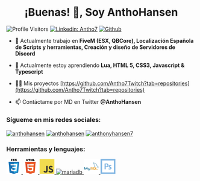 <h1 align="center">¡Buenas! 👋, Soy AnthoHansen</h1>

![Profile Visitors](https://visitor-badge.laobi.icu/badge?page_id=Antho7Twitch.Antho7Twitch)
[![Linkedin: Antho7](https://img.shields.io/badge/AnthonyD.-blue?style=flat&logo=Linkedin&logoColor=white&link=https://www.linkedin.com/in/Antho7/)](https://www.linkedin.com/in/Antho7/)
[![Github](https://img.shields.io/github/followers/Antho7Twitch?label=Follow&style=social)](https://github.com/Antho7Twitch)

- 🔭 Actualmente trabajo en **FiveM (ESX, QBCore), Localización Española de Scripts y herramientas, Creación y diseño de Servidores de Discord**

- 🌱 Actualmente estoy aprendiendo **Lua, HTML 5, CSS3, Javascript & Typescript**

- 👨‍💻 Mis proyectos [https://github.com/Antho7Twitch?tab=repositories](https://github.com/Antho7Twitch?tab=repositories)

- 📫 Contáctame por MD en Twitter **@AnthoHansen**

<h3 align="left">Sígueme en mis redes sociales:</h3>
<p align="left">
<a href="https://twitter.com/anthohansen" target="blank"><img align="center" src="https://raw.githubusercontent.com/rahuldkjain/github-profile-readme-generator/master/src/images/icons/Social/twitter.svg" alt="anthohansen" height="30" width="40" /></a>
<a href="https://instagram.com/anthohansen" target="blank"><img align="center" src="https://raw.githubusercontent.com/rahuldkjain/github-profile-readme-generator/master/src/images/icons/Social/instagram.svg" alt="anthohansen" height="30" width="40" /></a>
<a href="https://www.youtube.com/c/anthonyhansen7" target="blank"><img align="center" src="https://raw.githubusercontent.com/rahuldkjain/github-profile-readme-generator/master/src/images/icons/Social/youtube.svg" alt="anthonyhansen7" height="30" width="40" /></a>
</p>

<h3 align="left">Herramientas y lenguajes:</h3>
<p align="left"> <a href="https://www.w3schools.com/css/" target="_blank" rel="noreferrer"> <img src="https://raw.githubusercontent.com/devicons/devicon/master/icons/css3/css3-original-wordmark.svg" alt="css3" width="40" height="40"/> </a> <a href="https://www.w3.org/html/" target="_blank" rel="noreferrer"> <img src="https://raw.githubusercontent.com/devicons/devicon/master/icons/html5/html5-original-wordmark.svg" alt="html5" width="40" height="40"/> </a> <a href="https://developer.mozilla.org/en-US/docs/Web/JavaScript" target="_blank" rel="noreferrer"> <img src="https://raw.githubusercontent.com/devicons/devicon/master/icons/javascript/javascript-original.svg" alt="javascript" width="40" height="40"/> </a> <a href="https://mariadb.org/" target="_blank" rel="noreferrer"> <img src="https://www.vectorlogo.zone/logos/mariadb/mariadb-icon.svg" alt="mariadb" width="40" height="40"/> </a> <a href="https://www.mysql.com/" target="_blank" rel="noreferrer"> <img src="https://raw.githubusercontent.com/devicons/devicon/master/icons/mysql/mysql-original-wordmark.svg" alt="mysql" width="40" height="40"/> </a> <a href="https://www.photoshop.com/en" target="_blank" rel="noreferrer"> <img src="https://raw.githubusercontent.com/devicons/devicon/master/icons/photoshop/photoshop-line.svg" alt="photoshop" width="40" height="40"/> </a> </p>
